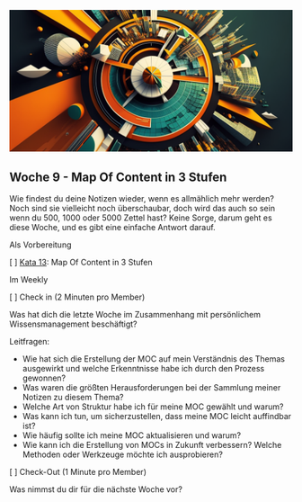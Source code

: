 ![Kompass](images/woche9.png)

## Woche 9 - Map Of Content in 3 Stufen

Wie findest du deine Notizen wieder, wenn es allmählich mehr werden? Noch sind sie vielleicht noch überschaubar, doch wird das auch so sein wenn du 500, 1000 oder 5000 Zettel hast? Keine Sorge, darum geht es diese Woche, und es gibt eine einfache Antwort darauf.

Als Vorbereitung

[ ] [Kata 13](2-1-Kata-13.md): Map Of Content in 3 Stufen

Im Weekly

[ ] Check in (2 Minuten pro Member)

Was hat dich die letzte Woche im Zusammenhang mit persönlichem Wissensmanagement beschäftigt?

Leitfragen:
- Wie hat sich die Erstellung der MOC auf mein Verständnis des Themas ausgewirkt und welche Erkenntnisse habe ich durch den Prozess gewonnen?
- Was waren die größten Herausforderungen bei der Sammlung meiner Notizen zu diesem Thema?
- Welche Art von Struktur habe ich für meine MOC gewählt und warum?
- Was kann ich tun, um sicherzustellen, dass meine MOC leicht auffindbar ist?
- Wie häufig sollte ich meine MOC aktualisieren und warum?
- Wie kann ich die Erstellung von MOCs in Zukunft verbessern? Welche Methoden oder Werkzeuge möchte ich ausprobieren?

[ ] Check-Out (1 Minute pro Member)

Was nimmst du dir für die nächste Woche vor?

<script src="https://giscus.app/client.js"
        data-repo="cogneon/lernos-zettelkasten"
        data-repo-id="R_kgDOI5YY1w"
        data-category="Announcements"
        data-category-id="DIC_kwDOI5YY184CUTx3"
        data-mapping="pathname"
        data-strict="0"
        data-reactions-enabled="1"
        data-emit-metadata="0"
        data-input-position="bottom"
        data-theme="light"
        data-lang="de"
        crossorigin="anonymous"
        async>
</script>
